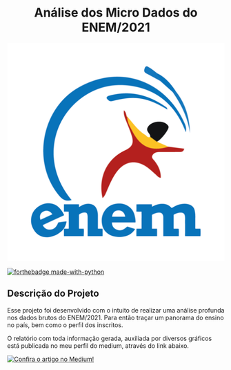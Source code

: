 <h1 align="center"> Análise dos Micro Dados do ENEM/2021</h1>

![Texto Alternativo](graphics\ENEM.png)

[![forthebadge made-with-python](http://ForTheBadge.com/images/badges/made-with-python.svg)](https://www.python.org/)

<h2>Descrição do Projeto</h2>
<p>Esse projeto foi desenvolvido com o intuito de realizar uma análise profunda nos dados brutos do ENEM/2021. Para então traçar um panorama do ensino no país, bem como o perfil dos inscritos.</p>
<p>O relatório com toda informação gerada, auxiliada por diversos gráficos está publicada no meu perfil do medium, através do link abaixo.</p>

[![Confira o artigo no Medium!](https://img.shields.io/badge/Medium-Profile-black?logo=medium)](https://medium.com/@alysson.montovanelli/an%C3%A1lise-dos-micro-dados-do-enem-2021-um-panorama-sobre-o-ensino-brasileiro-e-perfil-dos-inscritos-c6e317447c07)

